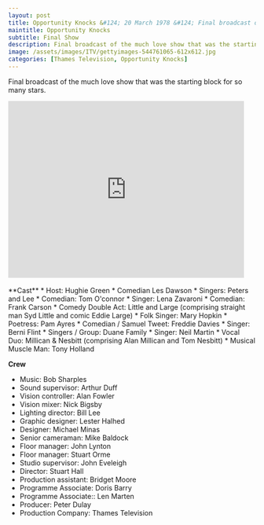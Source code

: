 ```yaml
---
layout: post
title: Opportunity Knocks &#124; 20 March 1978 &#124; Final broadcast of the much love show
maintitle: Opportunity Knocks
subtitle: Final Show
description: Final broadcast of the much love show that was the starting block for so many stars.
image: /assets/images/ITV/gettyimages-544761065-612x612.jpg
categories: [Thames Television, Opportunity Knocks]
---
```


Final broadcast of the much love show that was the starting block for so many stars.

<div class="responsive-video">
<iframe width="480px" height="360px" src="https://www.youtube.com/embed/dgdObwe1AtU?rel=0&showinfo=1" frameborder="0" allowfullscreen></iframe>
</div>
<br />
**Cast**
* Host: Hughie Green
* Comedian Les Dawson
* Singers: Peters and Lee
* Comedian: Tom O'connor
* Singer: Lena Zavaroni
* Comedian: Frank Carson
* Comedy Double Act: Little and Large (comprising straight man Syd Little and comic Eddie Large)
* Folk Singer: Mary Hopkin
* Poetress: Pam Ayres
* Comedian / Samuel Tweet: Freddie Davies
* Singer: Berni Flint
* Singers / Group: Duane Family
* Singer: Neil Martin
* Vocal Duo: Millican &amp; Nesbitt (comprising Alan Millican and Tom Nesbitt)
* Musical Muscle Man: Tony Holland

**Crew**
* Music: Bob Sharples
* Sound supervisor: Arthur Duff
* Vision controller: Alan Fowler
* Vision mixer: Nick Bigsby
* Lighting director: Bill Lee
* Graphic designer: Lester Halhed
* Designer: Michael Minas
* Senior cameraman: Mike Baldock
* Floor manager: John Lynton
* Floor manager: Stuart Orme
* Studio supervisor: John Eveleigh
* Director: Stuart Hall
* Production assistant: Bridget Moore
* Programme Associate: Doris Barry
* Programme Associate:: Len Marten
* Producer: Peter Dulay
* Production Company: Thames Television
